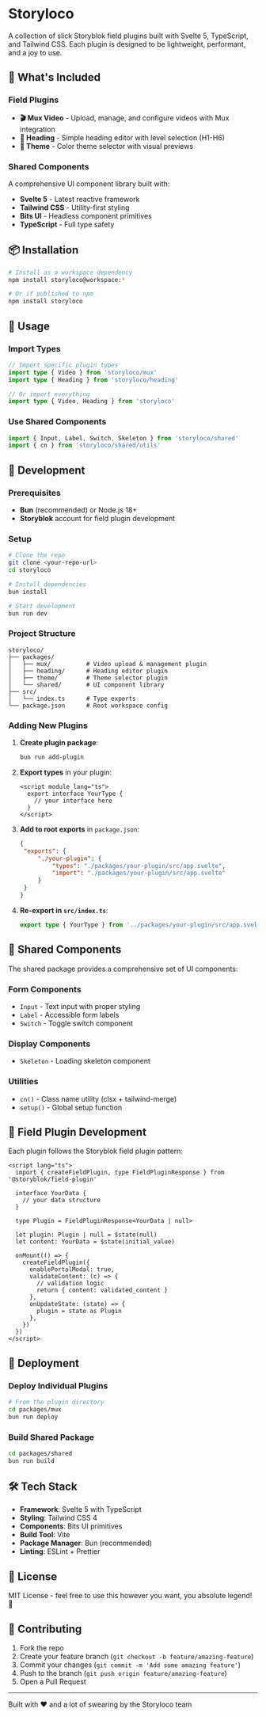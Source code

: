 # Storyloco

A collection of slick Storyblok field plugins built with Svelte 5, TypeScript, and Tailwind CSS. Each plugin is designed to be lightweight, performant, and a joy to use.

## 🚀 What's Included

### Field Plugins

- **🎬 Mux Video** - Upload, manage, and configure videos with Mux integration
- **📝 Heading** - Simple heading editor with level selection (H1-H6)
- **🎨 Theme** - Color theme selector with visual previews

### Shared Components

A comprehensive UI component library built with:

- **Svelte 5** - Latest reactive framework
- **Tailwind CSS** - Utility-first styling
- **Bits UI** - Headless component primitives
- **TypeScript** - Full type safety

## 📦 Installation

```bash
# Install as a workspace dependency
npm install storyloco@workspace:*

# Or if published to npm
npm install storyloco
```

## 🎯 Usage

### Import Types

```typescript
// Import specific plugin types
import type { Video } from 'storyloco/mux'
import type { Heading } from 'storyloco/heading'

// Or import everything
import type { Video, Heading } from 'storyloco'
```

### Use Shared Components

```typescript
import { Input, Label, Switch, Skeleton } from 'storyloco/shared'
import { cn } from 'storyloco/shared/utils'
```

## 🔧 Development

### Prerequisites

- **Bun** (recommended) or Node.js 18+
- **Storyblok** account for field plugin development

### Setup

```bash
# Clone the repo
git clone <your-repo-url>
cd storyloco

# Install dependencies
bun install

# Start development
bun run dev
```

### Project Structure

```
storyloco/
├── packages/
│   ├── mux/          # Video upload & management plugin
│   ├── heading/      # Heading editor plugin
│   ├── theme/        # Theme selector plugin
│   └── shared/       # UI component library
├── src/
│   └── index.ts      # Type exports
└── package.json      # Root workspace config
```

### Adding New Plugins

1. **Create plugin package**:

   ```bash
   bun run add-plugin
   ```

2. **Export types** in your plugin:

   ```svelte
   <script module lang="ts">
     export interface YourType {
       // your interface here
     }
   </script>
   ```

3. **Add to root exports** in `package.json`:

   ```json
   {
   	"exports": {
   		"./your-plugin": {
   			"types": "./packages/your-plugin/src/app.svelte",
   			"import": "./packages/your-plugin/src/app.svelte"
   		}
   	}
   }
   ```

4. **Re-export in `src/index.ts`**:
   ```typescript
   export type { YourType } from '../packages/your-plugin/src/app.svelte'
   ```

## 🎨 Shared Components

The shared package provides a comprehensive set of UI components:

### Form Components

- `Input` - Text input with proper styling
- `Label` - Accessible form labels
- `Switch` - Toggle switch component

### Display Components

- `Skeleton` - Loading skeleton component

### Utilities

- `cn()` - Class name utility (clsx + tailwind-merge)
- `setup()` - Global setup function

## 🔌 Field Plugin Development

Each plugin follows the Storyblok field plugin pattern:

```svelte
<script lang="ts">
  import { createFieldPlugin, type FieldPluginResponse } from '@storyblok/field-plugin'

  interface YourData {
    // your data structure
  }

  type Plugin = FieldPluginResponse<YourData | null>

  let plugin: Plugin | null = $state(null)
  let content: YourData = $state(initial_value)

  onMount(() => {
    createFieldPlugin({
      enablePortalModal: true,
      validateContent: (c) => {
        // validation logic
        return { content: validated_content }
      },
      onUpdateState: (state) => {
        plugin = state as Plugin
      },
    })
  })
</script>
```

## 🚀 Deployment

### Deploy Individual Plugins

```bash
# From the plugin directory
cd packages/mux
bun run deploy
```

### Build Shared Package

```bash
cd packages/shared
bun run build
```

## 🛠️ Tech Stack

- **Framework**: Svelte 5 with TypeScript
- **Styling**: Tailwind CSS 4
- **Components**: Bits UI primitives
- **Build Tool**: Vite
- **Package Manager**: Bun (recommended)
- **Linting**: ESLint + Prettier

## 📄 License

MIT License - feel free to use this however you want, you absolute legend! 🎯

## 🤝 Contributing

1. Fork the repo
2. Create your feature branch (`git checkout -b feature/amazing-feature`)
3. Commit your changes (`git commit -m 'Add some amazing feature'`)
4. Push to the branch (`git push origin feature/amazing-feature`)
5. Open a Pull Request

---

Built with ❤️ and a lot of swearing by the Storyloco team

